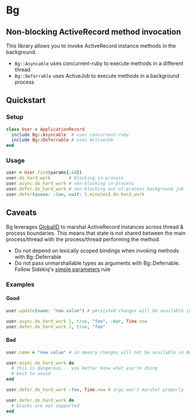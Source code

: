 # Bg

## Non-blocking ActiveRecord method invocation

This library allows you to invoke ActiveRecord instance methods in the background.

* `Bg::Asyncable` uses concurrent-ruby to execute methods in a different thread
* `Bg::Deferrable` uses ActiveJob to execute methods in a background process


## Quickstart

### Setup

```ruby
class User < ApplicationRecord
  include Bg::Asyncable  # uses concurrent-ruby
  include Bg::Deferrable # uses ActiveJob
end
```

### Usage

```ruby
user = User.find(params[:id])
user.do_hard_work       # blocking in-process
user.async.do_hard_work # non-blocking in-process
user.defer.do_hard_work # non-blocking out-of-process background job
user.defer(queue: :low, wait: 5.minutes).do_hard_work
```

## Caveats

Bg leverages [GlobalID](https://github.com/rails/globalid) to marshal ActiveRecord instances across thread & process boundaries.
This means that state is not shared between the main process/thread with the process/thread performing the method.

* Do not depend on lexically scoped bindings when invoking methods with Bg::Deferrable
* Do not pass unmarshallable types as arguments with Bg::Deferrable.
  Follow Sidekiq's [simple parameters](https://github.com/mperham/sidekiq/wiki/Best-Practices#1-make-your-job-parameters-small-and-simple) rule

### Examples

#### Good

```ruby
user.update(name: "new value") # persisted changes will be available in Bg invoked methods

user.async.do_hard_work 1, true, "foo", :bar, Time.now
user.defer.do_hard_work 1, true, "foo"
```

#### Bad

```ruby
user.name = "new value" # in memory changes will not be available in Bg invoked methods

user.async.do_hard_work do
  # this is dangerous... you better know what you're doing
  # best to avoid
end

user.defer.do_hard_work :foo, Time.now # args won't marshal properly

user.defer.do_hard_work do
  # blocks are not supported
end
```
